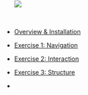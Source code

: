 * [Overview & Installation](0-installation.md)
* [Exercise 1: Navigation](1-navigation.md)
* [Exercise 2: Interaction](2-interaction.md)
* [Exercise 3: Structure](3-structure.md)

* <img style="position:absolute; top:1; bottom:0; margin:auto;" src="./images/xebia-logo-bw.png">
